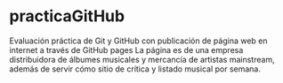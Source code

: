# practicaGitHub
Evaluación práctica de Git y GitHub con publicación de página web en internet a través de GitHub pages
La página es de una empresa distribuidora de álbumes musicales y mercancía de artistas mainstream, además de servir cómo sitio de crítica y listado musical por semana.
